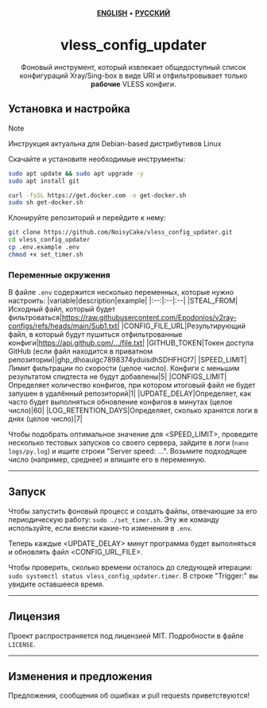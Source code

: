 <div align="center" markdown>

<p align="center">
    <a href="https://github.com/NoisyCake/vless_config_updater/blob/main/README.md"><u><b>ENGLISH</b></u></a> •
    <a href="https://github.com/NoisyCake/vless_config_updater/blob/main/README.ru.md"><u><b>РУССКИЙ</b></u></a>
</p>

# vless_config_updater

Фоновый инструмент, который извлекает общедоступный список конфигураций Xray/Sing-box в виде URI и отфильтровывает только **рабочие** VLESS конфиги.
</div>

## Установка и настройка

> [!NOTE]
> Инструкция актуальна для Debian-based дистрибутивов Linux

Скачайте и установите необходимые инструменты:
```bash
sudo apt update && sudo apt upgrade -y
sudo apt install git

curl -fsSL https://get.docker.com -o get-docker.sh
sudo sh get-docker.sh
```

Клонируйте репозиторий и перейдите к нему:
```bash
git clone https://github.com/NoisyCake/vless_config_updater.git
cd vless_config_updater
cp .env.example .env
chmod +x set_timer.sh
```

### Переменные окружения
В файле `.env` содержится несколько переменных, которые нужно настроить:
|variable|description|example|
|:--:|:--|:--|
|STEAL_FROM|Исходный файл, который будет фильтроваться|https://raw.githubusercontent.com/Epodonios/v2ray-configs/refs/heads/main/Sub1.txt|
|CONFIG_FILE_URL|Результирующий файл, в который будут пушиться отфильтрованные конфиги|https://api.github.com/.../file.txt|
|GITHUB_TOKEN|Токен доступа GitHub (если файл находится в приватном репозитории)|ghp_dhoauigc7898374yduisdhSDHFHGf7|
|SPEED_LIMIT|Лимит фильтрации по скорости (целое число). Конфиги с меньшим результатом спидтеста не будут добавлены|5|
|CONFIGS_LIMIT|Определяет количество конфигов, при котором итоговый файл не будет запушен в удалённый репозиторий|1|
|UPDATE_DELAY|Определяет, как часто будет выполняться обновление конфигов в минутах (целое число)|60|
|LOG_RETENTION_DAYS|Определяет, сколько хранятся логи в днях (целое число)|7|

Чтобы подобрать оптимальное значение для <SPEED_LIMIT>, проведите несколько тестовых запусков со своего сервера, зайдите в логи (`nano logs/py.log`) и ищите строки "Server speed: ...". Возьмите подходящее число (например, среднее) и впишите его в переменную.  

---
## Запуск
Чтобы запустить фоновый процесс и создать файлы, отвечающие за его периодическую работу: `sudo ./set_timer.sh`. Эту же команду используйте, если внесли какие-то изменения в `.env`.

Теперь каждые <UPDATE_DELAY> минут программа будет выполняться и обновлять файл <CONFIG_URL_FILE>.

Чтобы проверить, сколько времени осталось до следующей итерации: `sudo systemctl status vless_config_updater.timer`. В строке "Trigger:" вы увидите оставшееся время.

---
## Лицензия

Проект распространяется под лицензией MIT. Подробности в файле `LICENSE`.

---
## Изменения и предложения

Предложения, сообщения об ошибках и pull requests приветствуются!
